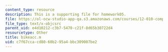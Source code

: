 ```yaml
---
content_type: resource
description: This is a supporting file for homework05.
file: https://ol-ocw-studio-app-qa.s3.amazonaws.com/courses/12-010-computational-methods-of-scientific-programming-fall-2011/c7f67ccacd8060b295a4bbc309007be2_bikeacc.m
file_type: text/x-objcsrc
parent_uid: e4d10212-c3b7-5470-c21f-8d65b30722d4
resourcetype: Other
title: bikeacc.m
uid: c7f67cca-cd80-60b2-95a4-bbc309007be2
---
```

